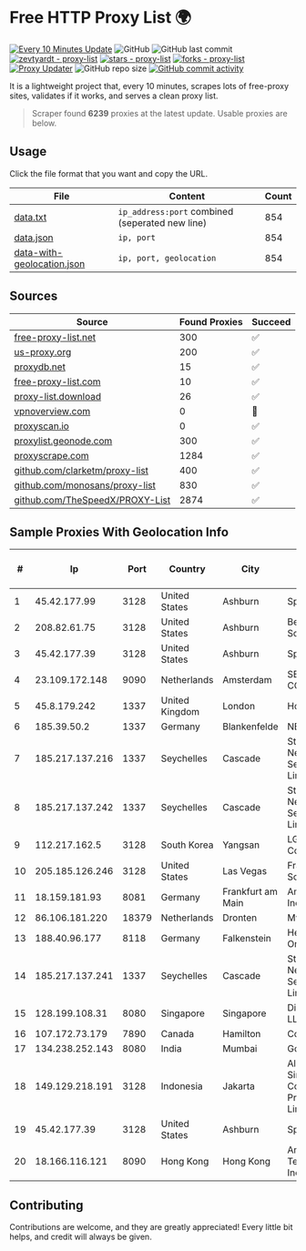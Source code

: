 
# Free HTTP Proxy List 🌍

[![Every 10 Minutes Update](https://github.com/mertguvencli/http-proxy-list/actions/workflows/main.yml/badge.svg?branch=main)](https://github.com/mertguvencli/http-proxy-list/actions/workflows/main.yml)
![GitHub](https://img.shields.io/github/license/mertguvencli/http-proxy-list)
![GitHub last commit](https://img.shields.io/github/last-commit/mertguvencli/http-proxy-list)
[![zevtyardt - proxy-list](https://img.shields.io/static/v1?label=zevtyardt&message=proxy-list&color=blue&logo=github)](https://github.com/zevtyardt/proxy-list "Go to GitHub repo")
[![stars - proxy-list](https://img.shields.io/github/stars/zevtyardt/proxy-list?style=social)](https://github.com/zevtyardt/proxy-list)
[![forks - proxy-list](https://img.shields.io/github/forks/zevtyardt/proxy-list?style=social)](https://github.com/zevtyardt/proxy-list)
[![Proxy Updater](https://github.com/zevtyardt/proxy-list/workflows/Proxy%20Updater/badge.svg)](https://github.com/zevtyardt/proxy-list/actions?query=workflow:"Proxy+Updater")
![GitHub repo size](https://img.shields.io/github/repo-size/zevtyardt/proxy-list)
[![GitHub commit activity](https://img.shields.io/github/commit-activity/m/zevtyardt/proxy-list?logo=commits)](https://github.com/zevtyardt/proxy-list/commits/main)

It is a lightweight project that, every 10 minutes, scrapes lots of free-proxy sites, validates if it works, and serves a clean proxy list.

> Scraper found **6239** proxies at the latest update. Usable proxies are below.

## Usage

Click the file format that you want and copy the URL.

|File|Content|Count|
|----|-------|-----|
|[data.txt](https://raw.githubusercontent.com/mertguvencli/http-proxy-list/main/proxy-list/data.txt)|`ip_address:port` combined (seperated new line)|854|
|[data.json](https://raw.githubusercontent.com/mertguvencli/http-proxy-list/main/proxy-list/data.json)|`ip, port`|854|
|[data-with-geolocation.json](https://raw.githubusercontent.com/mertguvencli/http-proxy-list/main/proxy-list/data-with-geolocation.json)|`ip, port, geolocation`|854|

## Sources

|Source|Found Proxies|Succeed|
|------|-------------|-------|
|[free-proxy-list.net](https://free-proxy-list.net)|300|✅|
|[us-proxy.org](https://www.us-proxy.org)|200|✅|
|[proxydb.net](http://proxydb.net)|15|✅|
|[free-proxy-list.com](https://free-proxy-list.com/?page=&port=&type%5B%5D=http&type%5B%5D=https&up_time=0&search=Search)|10|✅|
|[proxy-list.download](https://www.proxy-list.download/HTTP)|26|✅|
|[vpnoverview.com](https://vpnoverview.com/privacy/anonymous-browsing/free-proxy-servers)|0|🚫|
|[proxyscan.io](https://www.proxyscan.io)|0|✅|
|[proxylist.geonode.com](https://proxylist.geonode.com/api/proxy-list?limit=300&page=1&sort_by=lastChecked&sort_type=desc&protocols=http,https)|300|✅|
|[proxyscrape.com](https://api.proxyscrape.com/v2/?request=displayproxies&protocol=http&timeout=10000&country=all&ssl=all&anonymity=all)|1284|✅|
|[github.com/clarketm/proxy-list](https://raw.githubusercontent.com/clarketm/proxy-list/master/proxy-list-raw.txt)|400|✅|
|[github.com/monosans/proxy-list](https://raw.githubusercontent.com/monosans/proxy-list/main/proxies/http.txt)|830|✅|
|[github.com/TheSpeedX/PROXY-List](https://raw.githubusercontent.com/TheSpeedX/PROXY-List/master/http.txt)|2874|✅|


## Sample Proxies With Geolocation Info

|#|Ip|Port|Country|City|Internet Service Provider|
|-|--|----|-------|----|-------------------------|
|1|45.42.177.99|3128|United States|Ashburn|Sprint|
|2|208.82.61.75|3128|United States|Ashburn|Bernardi Sounds|
|3|45.42.177.39|3128|United States|Ashburn|Sprint|
|4|23.109.172.148|9090|Netherlands|Amsterdam|SERVERS-COM|
|5|45.8.179.242|1337|United Kingdom|London|Hostland LLC|
|6|185.39.50.2|1337|Germany|Blankenfelde|NETZNUTZ|
|7|185.217.137.216|1337|Seychelles|Cascade|Stallion Network Services Limited|
|8|185.217.137.242|1337|Seychelles|Cascade|Stallion Network Services Limited|
|9|112.217.162.5|3128|South Korea|Yangsan|LG DACOM Corporation|
|10|205.185.126.246|3128|United States|Las Vegas|FranTech Solutions|
|11|18.159.181.93|8081|Germany|Frankfurt am Main|Amazon.com, Inc.|
|12|86.106.181.220|18379|Netherlands|Dronten|Mvps LTD|
|13|188.40.96.177|8118|Germany|Falkenstein|Hetzner Online GmbH|
|14|185.217.137.241|1337|Seychelles|Cascade|Stallion Network Services Limited|
|15|128.199.108.31|8080|Singapore|Singapore|DigitalOcean, LLC|
|16|107.172.73.179|7890|Canada|Hamilton|ColoCrossing|
|17|134.238.252.143|8080|India|Mumbai|Google LLC|
|18|149.129.218.191|3128|Indonesia|Jakarta|Alibaba.com Singapore E-Commerce Private Limited|
|19|45.42.177.39|3128|United States|Ashburn|Sprint|
|20|18.166.116.121|8090|Hong Kong|Hong Kong|Amazon Technologies Inc.|



## Contributing

Contributions are welcome, and they are greatly appreciated! Every
little bit helps, and credit will always be given.

